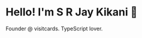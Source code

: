 <!-- Minimalist and simple README.md for srjaykikani -->

# Hello! I'm S R Jay Kikani 👋

Founder @ visitcards. TypeScript lover. 



